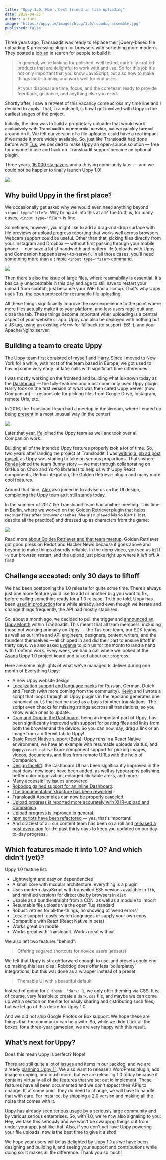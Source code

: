 ```yaml
---
title: "Uppy 1.0: Man’s best friend in file uploading"
date: 2019-04-25
author: arturi
image: "https://uppy.io/images/blog/1.0/robodog-assemble.jpg"
published: false
---
```


Three years ago, Transloadit was ready to replace their jQuery-based file uploading & processing plugin for browsers with something more modern. They posted a [job ad](https://transloadit.com/jobs/2015-10-front-end-developer/) in search for people to build it:

> In general, we're looking for polished, well tested, carefully crafted products that are delightful to work with and use. So for this job it's not only important that you know JavaScript, but also how to make things look stunning and work well for end users.
>
> At your disposal are time, focus, and the core team ready to provide feedback, guidance, and anything else you need.

Shortly after, I saw a retweet of this vacancy come across my time line and I decided to apply. That, in a nutshell, is how I got involved with Uppy in the earliest stages of the project.

Initially, the idea was to build a proprietary uploader that would work exclusively with Transloadit’s commercial service, but we quickly turned around on it. We felt our version of a file uploader could have a real impact if we made it more widely available. So, just like Transloadit had done before with [Tus](https://tus.io/), we decided to make Uppy an open-source solution — free for anyone to use and hack on. Transloadit support became an optional plugin.

Three years, [16.000 stargazers](https://github.com/transloadit/uppy/stargazers) and a thriving community later — and we could not be happier to finally launch Uppy 1.0!

<img src="/images/blog/1.0/uppy-dashboard-1.png">

<!--more-->

## Why build Uppy in the first place?

We occasionally get asked why we would even need anything beyond `<input type="file">`. Why bring JS into this at all? The truth is, for many cases, `<input type="file">` is fine.

Sometimes, however, you might like to add a drag-and-drop surface with file previews or upload progress reporting that works well across browsers. Webcam support could be useful. Other than that, picking files directly from your Instagram and Dropbox — without first passing through your mobile phone — can save a lot of bandwidth and battery life (uploads with Uppy and Companion happen server-to-server). In all those cases, you'll need something more than a simple `<input type="file">` command.

<img src="/images/blog/1.0/uppy-dashboard-2.png">

Then there's also the issue of large files, where resumability is essential. It's basically unacceptable in this day and age to still have to restart your upload from scratch, just because your WiFi had a hiccup. That's why Uppy uses Tus, the open protocol for resumable file uploading.

All these things significantly improve the user experience to the point where more files actually make it to your platform, and less users rage-quit and close the tab. These things become important when uploading is a central aspect of your website or app. Uppy can also be deployed with nothing but a JS tag, using an existing `<form>` for fallback (to support IE6! :), and your Apache/Nginx server.

## Building a team to create Uppy

The Uppy team first consisted of [myself](https://github.com/arturi) and [Harry](https://github.com/hedgerh). Since I moved to New York for a while, with most of the team based in Europe, we got used to having some very early (or late) calls with significant time differences.

I was mostly working on the frontend and building what is known today as the [Dashboard](/examples/dashboard/) — the fully-featured and most commonly used Uppy plugin. Harry took on the first version of what was then called Uppy Server (now Companion) — responsible for picking files from Google Drive, Instagram, remote Urls, etc.

In 2016, the Transloadit team had a meetup in Amsterdam, where I ended up being [present](https://mobile.twitter.com/arturi/status/701394760796229632) in a most unusual way (in the center):

<img src="/images/blog/1.0/amsterdam-team-meetup.jpg">

Later that year, [Ife](https://github.com/ifedapoolarewaju) joined the Uppy team as well and took over all Companion work.

Building all of the intended Uppy features properly took a lot of time. So, two years after landing the project at Transloadit, I was [writing a job ad post myself](https://transloadit.com/jobs/2017-02-open-source-frontend-dev/) as Uppy was starting to take on serious proportions. That’s where [Renée](https://github.com/goto-bus-stop) joined the team (funny story — we met through collaborating on GitHub on Choo and Yo-Yo libraries) to help us with Uppy React components, Redux integration, the Golden Retriever plugin and many more cool features.

Around that time, [Alex](https://zaytsev.io/) also joined in to advise us on the UI design, completing the Uppy team as it still stands today.

In the summer of 2017, the Transloadit team had another meeting. This time in Berlin, where we worked on the [Golden Retriever](/docs/golden-retriever/) plugin that helps recover files after browser crashes. We also played Mario Kart (I lost, despite all the practice!) and dressed up as characters from the game:

<img src="/images/blog/1.0/uppy-team-kong.jpg">

Read more [about Golden Retriever and that team meetup](https://uppy.io/blog/2017/07/golden-retriever/). Golden Retriever got good press on Reddit and Hacker News because it goes above and beyond to make things absurdly reliable. In the demo video, you see us `kill -9` our browser, restart, and the upload just picks right up where it left off. A first!

## Challenge accepted: only 30 days to liftoff

We had been postponing the 1.0 release for quite some time. There’s always just one more feature you'd like to add or another bug you want to fix, before calling something ready for a 1.0 release. Truth be told, Uppy has been [used in production](https://github.com/transloadit/uppy#used-by) for a while already, and even though we iterate and change things frequently, the API had mostly stabilized.

So, about a month ago, we decided to pull the trigger and [announced an Uppy Month](https://uppy.io/blog/2019/03/liftoff-01/) within Transloadit. This meant that all team members, including those not working primarily on Uppy — the Tus core team, our SDK teams, as well as our infra and API engineers, designers, content writers, and the founders themselves — all chipped in and did their part to ensure liftoff in thirty days. We also asked [Evgenia](http://github.com/lakesare) to join us for the month to land a hand with frontend work. Every week, we had a call where we looked at the [Asana](https://asana.com/) Uppy 1.0 project board and talked about our progress.

Here are some highlights of what we’ve managed to deliver during one month of Everything Uppy:

- A new Uppy website design
- [Localization support and language packs](https://github.com/transloadit/uppy/pull/1443) for Russian, German, Dutch and French (with more coming from the community). [Kevin](https://github.com/kvz) and I wrote a script that loops through all Uppy plugins in the repo and generates one canonical `en_US` that can be used as a basis for other translations. The script even checks for missing strings accross all translations, so you know which ones to update.
- [Drag and Drop in the Dashboard](https://github.com/transloadit/uppy/pull/1440), being an important part of Uppy, has been significantly improved with support for pasting files and links from both the browser and the device. So you can now, say, drag a link or an image from a different tab to Uppy!
- [Basic React Native support (Beta)](https://github.com/transloadit/uppy/pull/988): Uppy runs in a React Native environment, we have an example with resumable uploads via tus, and `@uppy/react-native` Expo-component support for picking images, videos, documents, and files from remote URLs with the help of Companion.
- [Design facelift](https://github.com/transloadit/uppy/pull/1442): the Dashboard UI has been significantly improved in the past days: new icons have been added, as well as typography polishing, better color organization, enlarged clickable areas, and more.
- Many accessibility issues uncovered
- [Robodog gained support for an inline Dashboard](https://github.com/transloadit/uppy/pull/1450).
- [The documentation structure has been reworked](https://github.com/transloadit/uppy/pull/1405).
- [Transloadit Assemblies can now be properly canceled](https://github.com/transloadit/uppy/pull/1431).
- [Upload progress is reported more accurately with XHR-upload and Companion](https://github.com/transloadit/uppy/pull/1454).
- [Upload progress is improved in general](https://github.com/transloadit/uppy/pull/1376).
- [npm scripts have been refactored](https://github.com/transloadit/uppy/pull/1392) — yes, that's important!
- And craziest of all: our content team has been on a roll and [released a post *every day*](https://uppy.io/blog/2019/03/liftoff-01/) for the past thirty days to keep you updated on our day-to-day progress.

## Which features made it into 1.0? And which didn't (yet)?

Uppy 1.0 feature list:

- Lightweight and easy on dependencies
- A small core with modular architecture: everything is a plugin
- Uses modern JavaScript with transpiled ES5 versions available in `lib`, and minified versions for direct use by browsers in `dist`
- Usable as a bundle straight from a CDN, as well as a module to import
- Resumable file uploads via the open Tus standard
- Robust: retries for all-the-things, no showing of ‘weird errors’
- Locale support: easily switch languages or supply your own copy
- Compatible with React (React Native in beta)
- Works great on mobile
- Works great with Transloadit. Works great without

We also left two features "behind":

> Offering sugared shortcuts for novice users (presets) 

We felt that Uppy is straightforward enough to use, and presets could end up making this less clear. Robodog does offer less 'boilerplatey' integrations, but this was done as a wrapper instead of a preset.

> Themable UI with a beautiful default 

Instead of going for `{ theme: 'dark' }`, we only offer theming via CSS. It is, of course, very feasible to create a `dark.css` file, and maybe we can come up with a section on the site for easily sharing and distributing such files, but we let go of this desire for Uppy 1.0.

And we did not ship Google Photos or Box support. We hope these are things that the community can help with. So, while we didn't tick all the boxes, for a three-year gameplan, we are very happy with this result.

## What’s next for Uppy?

Does this mean Uppy is perfect? Nope! 

There are still quite a lot of [issues](https://github.com/transloadit/uppy/issues) and items in our backlog, and we are already [planning Uppy 1.1](https://github.com/transloadit/uppy/blob/master/CHANGELOG.md#11). We also want to release a WordPress plugin, add image cropping, and much more, but we are releasing 1.0 today because it contains virtually all of the features that we set out to implement. These features have all been documented and we don't expect their APIs to change. If, at some point, they do need to change, we will have to handle that with care. For instance, by shipping a 2.0 version and making all the noise that comes with it. 

Uppy has already seen serious usage by a seriously large community and by various serious enterprises. So, with 1.0, we're now also signaling to you: Hey, we take this seriously and we won't be swapping things out from under your app, just like that. Also, if you don't yet have Uppy powering your file uploads, now is the best time to give it a shot!

We hope your users will be as delighted by Uppy 1.0 as we have been designing and building it, and seeing your support and contributions while doing so. It makes all the difference. Thank you so much!
